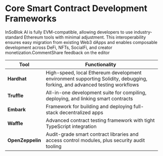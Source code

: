 # Core Smart Contract Development Frameworks

InSoBlok AI is fully EVM-compatible, allowing developers to use industry-standard Ethereum tools with minimal adjustment. This interoperability ensures easy migration from existing Web3 dApps and enables composable development across DeFi, NFTs, SocialFi, and creator monetization.CommentShare feedback on the editor

| **Tool**         | **Functionality**                                                                                                          |
| ---------------- | -------------------------------------------------------------------------------------------------------------------------- |
| **Hardhat**      | High-speed, local Ethereum development environment supporting Solidity, debugging, forking, and advanced testing workflows |
| **Truffle**      | All-in-one development suite for compiling, deploying, and linking smart contracts                                         |
| **Embark**       | Framework for building and deploying full-stack decentralized apps                                                         |
| **Waffle**       | Advanced contract testing framework with tight TypeScript integration                                                      |
| **OpenZeppelin** | Audit-grade smart contract libraries and access control modules, plus security audit tooling                               |
